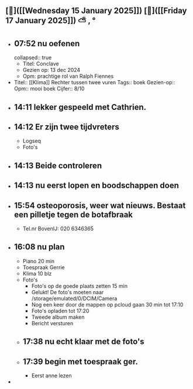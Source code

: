 ## [🔻]([[Wednesday 15 January 2025]]) [🔺]([[Friday 17 January 2025]]) ⛅ , °
- ## 07:52 nu oefenen
  collapsed:: true
	- Titel: Conclave
	- Gezien op: 13 dec 2024
	- Opm: prachtige rol van Ralph Fiennes
- Titel:: [[Klima]] Rechter tussen twee vuren
  Tags:: boek
  Gezien-op:: 
  Opm:: mooi boek
  Cijfer:: 8/10
- ## 14:11 lekker gespeeld met Cathrien.
- ## 14:12 Er zijn twee tijdvreters
	- Logseq
	- Foto's
- ## 14:13 Beide controleren
- ## 14:13 nu eerst lopen en boodschappen doen
- ## 15:54 osteoporosis, weer wat nieuws. Bestaat een pilletje tegen de botafbraak
	- Tel.nr BovenIJ: 020 6346365
- ## 16:08 nu plan
	- Piano 20 min
	- Toespraak Gerrie
	- Klima 10 blz
	- Foto's
		- Foto's op de goede plaats zetten 15 min
		- Gelukt! De foto's moeten naar /storage/emulated/0/DCIM/Camera
		- Nog een keer door de mappen op pcloud gaan 30 min tot 17:10
		- Foto's opladen tot 17:20
		- Tweede album maken
		- Bericht versturen
	- ## 17:38 nu echt klaar met de foto's
	- ## 17:39  begin met toespraak ger.
		- Eerst anne lezen
-